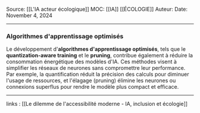 Source: [[L'IA acteur écologique]]
MOC: [[IA]] [[ÉCOLOGIE]]
Auteur:
Date: November 4, 2024

---

### Algorithmes d'apprentissage optimisés

Le développement d'**algorithmes d'apprentissage optimisés**, tels que le **quantization-aware training** et le **pruning**, contribue également à réduire la consommation énergétique des modèles d'IA. Ces méthodes visent à simplifier les réseaux de neurones sans compromettre leur performance. Par exemple, la quantification réduit la précision des calculs pour diminuer l'usage de ressources, et l'élagage (pruning) élimine les neurones ou connexions superflus pour rendre le modèle plus compact et efficace.

---
links : [[Le dilemme de l'accessibilité moderne - IA, inclusion et écologie]]